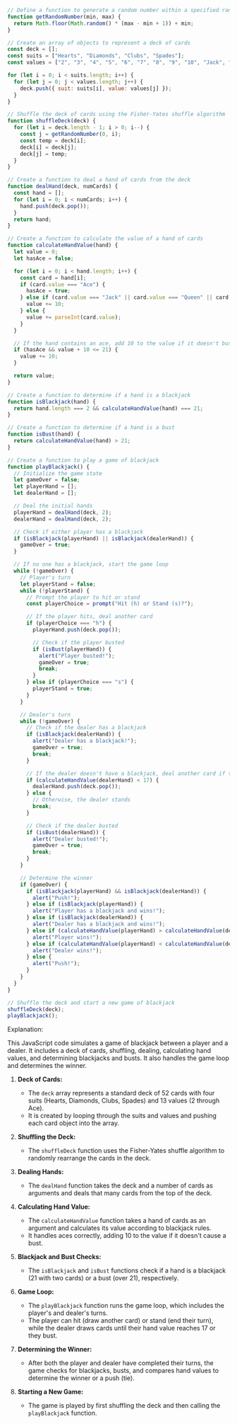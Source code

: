 ```javascript
// Define a function to generate a random number within a specified range
function getRandomNumber(min, max) {
  return Math.floor(Math.random() * (max - min + 1)) + min;
}

// Create an array of objects to represent a deck of cards
const deck = [];
const suits = ["Hearts", "Diamonds", "Clubs", "Spades"];
const values = ["2", "3", "4", "5", "6", "7", "8", "9", "10", "Jack", "Queen", "King", "Ace"];

for (let i = 0; i < suits.length; i++) {
  for (let j = 0; j < values.length; j++) {
    deck.push({ suit: suits[i], value: values[j] });
  }
}

// Shuffle the deck of cards using the Fisher-Yates shuffle algorithm
function shuffleDeck(deck) {
  for (let i = deck.length - 1; i > 0; i--) {
    const j = getRandomNumber(0, i);
    const temp = deck[i];
    deck[i] = deck[j];
    deck[j] = temp;
  }
}

// Create a function to deal a hand of cards from the deck
function dealHand(deck, numCards) {
  const hand = [];
  for (let i = 0; i < numCards; i++) {
    hand.push(deck.pop());
  }
  return hand;
}

// Create a function to calculate the value of a hand of cards
function calculateHandValue(hand) {
  let value = 0;
  let hasAce = false;

  for (let i = 0; i < hand.length; i++) {
    const card = hand[i];
    if (card.value === "Ace") {
      hasAce = true;
    } else if (card.value === "Jack" || card.value === "Queen" || card.value === "King") {
      value += 10;
    } else {
      value += parseInt(card.value);
    }
  }

  // If the hand contains an ace, add 10 to the value if it doesn't bust
  if (hasAce && value + 10 <= 21) {
    value += 10;
  }

  return value;
}

// Create a function to determine if a hand is a blackjack
function isBlackjack(hand) {
  return hand.length === 2 && calculateHandValue(hand) === 21;
}

// Create a function to determine if a hand is a bust
function isBust(hand) {
  return calculateHandValue(hand) > 21;
}

// Create a function to play a game of blackjack
function playBlackjack() {
  // Initialize the game state
  let gameOver = false;
  let playerHand = [];
  let dealerHand = [];

  // Deal the initial hands
  playerHand = dealHand(deck, 2);
  dealerHand = dealHand(deck, 2);

  // Check if either player has a blackjack
  if (isBlackjack(playerHand) || isBlackjack(dealerHand)) {
    gameOver = true;
  }

  // If no one has a blackjack, start the game loop
  while (!gameOver) {
    // Player's turn
    let playerStand = false;
    while (!playerStand) {
      // Prompt the player to hit or stand
      const playerChoice = prompt("Hit (h) or Stand (s)?");

      // If the player hits, deal another card
      if (playerChoice === "h") {
        playerHand.push(deck.pop());

        // Check if the player busted
        if (isBust(playerHand)) {
          alert("Player busted!");
          gameOver = true;
          break;
        }
      } else if (playerChoice === "s") {
        playerStand = true;
      }
    }

    // Dealer's turn
    while (!gameOver) {
      // Check if the dealer has a blackjack
      if (isBlackjack(dealerHand)) {
        alert("Dealer has a blackjack!");
        gameOver = true;
        break;
      }

      // If the dealer doesn't have a blackjack, deal another card if the dealer's hand value is less than 17
      if (calculateHandValue(dealerHand) < 17) {
        dealerHand.push(deck.pop());
      } else {
        // Otherwise, the dealer stands
        break;
      }

      // Check if the dealer busted
      if (isBust(dealerHand)) {
        alert("Dealer busted!");
        gameOver = true;
        break;
      }
    }

    // Determine the winner
    if (gameOver) {
      if (isBlackjack(playerHand) && isBlackjack(dealerHand)) {
        alert("Push!");
      } else if (isBlackjack(playerHand)) {
        alert("Player has a blackjack and wins!");
      } else if (isBlackjack(dealerHand)) {
        alert("Dealer has a blackjack and wins!");
      } else if (calculateHandValue(playerHand) > calculateHandValue(dealerHand)) {
        alert("Player wins!");
      } else if (calculateHandValue(playerHand) < calculateHandValue(dealerHand)) {
        alert("Dealer wins!");
      } else {
        alert("Push!");
      }
    }
  }
}

// Shuffle the deck and start a new game of blackjack
shuffleDeck(deck);
playBlackjack();
```

Explanation:

This JavaScript code simulates a game of blackjack between a player and a dealer. It includes a deck of cards, shuffling, dealing, calculating hand values, and determining blackjacks and busts. It also handles the game loop and determines the winner.

1. **Deck of Cards:**
   - The `deck` array represents a standard deck of 52 cards with four suits (Hearts, Diamonds, Clubs, Spades) and 13 values (2 through Ace).
   - It is created by looping through the suits and values and pushing each card object into the array.

2. **Shuffling the Deck:**
   - The `shuffleDeck` function uses the Fisher-Yates shuffle algorithm to randomly rearrange the cards in the deck.

3. **Dealing Hands:**
   - The `dealHand` function takes the deck and a number of cards as arguments and deals that many cards from the top of the deck.

4. **Calculating Hand Value:**
   - The `calculateHandValue` function takes a hand of cards as an argument and calculates its value according to blackjack rules.
   - It handles aces correctly, adding 10 to the value if it doesn't cause a bust.

5. **Blackjack and Bust Checks:**
   - The `isBlackjack` and `isBust` functions check if a hand is a blackjack (21 with two cards) or a bust (over 21), respectively.

6. **Game Loop:**
   - The `playBlackjack` function runs the game loop, which includes the player's and dealer's turns.
   - The player can hit (draw another card) or stand (end their turn), while the dealer draws cards until their hand value reaches 17 or they bust.

7. **Determining the Winner:**
   - After both the player and dealer have completed their turns, the game checks for blackjacks, busts, and compares hand values to determine the winner or a push (tie).

8. **Starting a New Game:**
   - The game is played by first shuffling the deck and then calling the `playBlackjack` function.